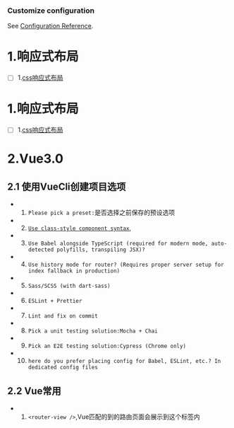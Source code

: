 ### Customize configuration
See [Configuration Reference](https://cli.vuejs.org/config/).

# 1.响应式布局
- [ ] 1.[css响应式布局](https://www.cnblogs.com/HelloJC/p/11158178.html)
# 1.响应式布局
- [ ] 1.[css响应式布局](https://www.cnblogs.com/HelloJC/p/11158178.html)

# 2.Vue3.0
## 2.1 使用VueCli创建项目选项
- 1. `Please pick a preset:`是否选择之前保存的预设选项
- 2. [`Use class-style component syntax`](https://class-component.vuejs.org/),
- 3. `Use Babel alongside TypeScript (required for modern mode, auto-detected polyfills, transpiling JSX)?`
- 4. `Use history mode for router? (Requires proper server setup for index fallback in production)`
- 5. `Sass/SCSS (with dart-sass)`
- 6. `ESLint + Prettier`
- 7. `Lint and fix on commit`
- 8. `Pick a unit testing solution:Mocha + Chai`
- 9. `Pick an E2E testing solution:Cypress (Chrome only)`
- 10. `here do you prefer placing config for Babel, ESLint, etc.? In dedicated config files`

## 2.2 Vue常用
- 1. `<router-view />`,Vue匹配的到的路由页面会展示到这个标签内